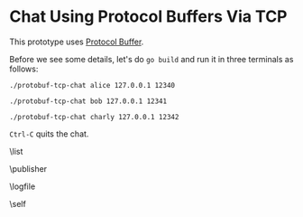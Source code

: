 # Chat Using Protocol Buffers Via TCP

This prototype uses [Protocol Buffer](https://developers.google.com/protocol-buffers/docs/gotutorial).


Before we see some details, let's do `go build` and run it in three terminals as follows:

`./protobuf-tcp-chat alice 127.0.0.1 12340`

`./protobuf-tcp-chat bob 127.0.0.1 12341`

`./protobuf-tcp-chat charly 127.0.0.1 12342`

`Ctrl-C` quits the chat.


\list

\publisher

\logfile

\self

